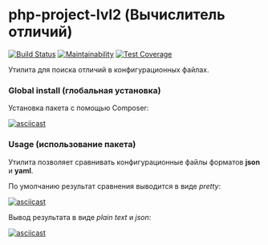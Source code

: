 # php-project-lvl2 (Вычислитель отличий)

[![Build Status](https://travis-ci.org/Dvengroff/php-project-lvl2.svg?branch=master)](https://travis-ci.org/Dvengroff/php-project-lvl2)
[![Maintainability](https://api.codeclimate.com/v1/badges/4782576c0c7c11fbe71b/maintainability)](https://codeclimate.com/github/Dvengroff/php-project-lvl2/maintainability)
[![Test Coverage](https://api.codeclimate.com/v1/badges/4782576c0c7c11fbe71b/test_coverage)](https://codeclimate.com/github/Dvengroff/php-project-lvl2/test_coverage)

Утилита для поиска отличий в конфигурационных файлах.

### Global install (глобальная установка)

Установка пакета с помощью Composer:

[![asciicast](https://asciinema.org/a/UeCNLNcxKD3DprgpGrRh8aoTc.svg)](https://asciinema.org/a/UeCNLNcxKD3DprgpGrRh8aoTc)

### Usage (использование пакета)

Утилита позволяет сравнивать конфигурационные файлы форматов **json** и **yaml**. 

По умолчанию результат сравнения выводится в виде *pretty*:

[![asciicast](https://asciinema.org/a/Jk95tfuibiLAD2gXl94xBgLTf.svg)](https://asciinema.org/a/Jk95tfuibiLAD2gXl94xBgLTf)

Вывод результата в виде *plain text* и *json*:

[![asciicast](https://asciinema.org/a/JKjOVAq9kIGWj2Y25Epona2Im.svg)](https://asciinema.org/a/JKjOVAq9kIGWj2Y25Epona2Im)
